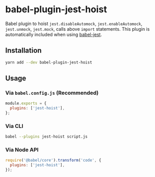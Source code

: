 # babel-plugin-jest-hoist

Babel plugin to hoist `jest.disableAutomock`, `jest.enableAutomock`, `jest.unmock`, `jest.mock`, calls above `import` statements. This plugin is automatically included when using [babel-jest](https://github.com/facebook/jest/tree/main/packages/babel-jest).

## Installation

```sh
yarn add --dev babel-plugin-jest-hoist
```

## Usage

### Via `babel.config.js` (Recommended)

```js
module.exports = {
  plugins: ['jest-hoist'],
};
```

### Via CLI

```sh
babel --plugins jest-hoist script.js
```

### Via Node API

```javascript
require('@babel/core').transform('code', {
  plugins: ['jest-hoist'],
});
```
